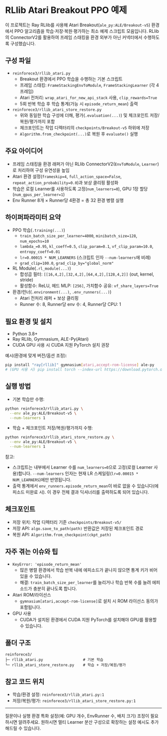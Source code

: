 # RLlib Atari Breakout PPO 예제

이 프로젝트는 Ray RLlib를 사용해 Atari Breakout(`ale_py:ALE/Breakout-v5`) 환경에서 PPO 알고리즘을 학습·저장·복원·평가하는 최소 예제 스크립트 모음입니다. RLlib의 ConnectorV2를 활용하여 프레임 스태킹을 환경 외부가 아닌 커넥터에서 수행하도록 구성했습니다.

## 구성 파일

- `reinforece3/rllib_atari.py`
  - Breakout 환경에서 PPO 학습을 수행하는 기본 스크립트
  - 프레임 스태킹: `FrameStackingEnvToModule`, `FrameStackingLearner` (각 4프레임)
  - Atari 전처리: `wrap_atari_for_new_api_stack` 사용, `clip_rewards=True`
  - 5회 반복 학습 후 학습 통계(가능 시 `episode_return_mean`) 출력
- `reinforece3/rllib_atari_store_restore.py`
  - 위와 동일한 학습 구성에 더해, 평가(`.evaluation(...)`) 및 체크포인트 저장/복원/평가까지 포함
  - 체크포인트는 작업 디렉터리의 `checkpoints/Breakout-v5` 하위에 저장
  - `Algorithm.from_checkpoint(...)`로 복원 후 `evaluate()` 실행

## 주요 아이디어

- 프레임 스태킹을 환경 래퍼가 아닌 RLlib ConnectorV2(`EnvToModule`, `Learner`)로 처리하여 구성 유연성을 높임
- Atari 환경 설정(`frameskip=4`, `full_action_space=False`, `repeat_action_probability=0.0`)과 보상 클리핑 활성화
- 학습은 로컬 Learner를 사용하도록 고정(`num_learners=0`), GPU 1장 할당(`num_gpus_per_learner=1`)
- Env Runner 8개 × Runner당 4환경 = 총 32 환경 병렬 실행

## 하이퍼파라미터 요약

- PPO 학습(`.training(...)`)
  - `train_batch_size_per_learner=4000`, `minibatch_size=128`, `num_epochs=10`
  - `lambda_=0.95`, `kl_coeff=0.5`, `clip_param=0.1`, `vf_clip_param=10.0`, `entropy_coeff=0.01`
  - `lr=0.00015 * NUM_LEARNERS` (스크립트 인자 `--num-learners`에 비례)
  - `grad_clip=100.0`, `grad_clip_by="global_norm"`
- RL Module(`.rl_module(...)`)
  - 합성곱 필터: `[[16,4,2],[32,4,2],[64,4,2],[128,4,2]]` (out, kernel, stride)
  - 활성함수: ReLU, 헤드 MLP: `[256]`, 가치함수 공유: `vf_share_layers=True`
- 환경/런너(`.environment(...)`, `.env_runners(...)`)
  - Atari 전처리 래퍼 + 보상 클리핑
  - Runner 수: 8, Runner당 env 수: 4, Runner당 CPU: 1

## 필요 환경 및 설치

- Python 3.8+
- Ray RLlib, Gymnasium, ALE-Py(Atari)
- CUDA GPU 사용 시 CUDA 지원 PyTorch 설치 권장

예시(환경에 맞게 버전/옵션 조정):

```bash
pip install "ray[rllib]" gymnasium[atari,accept-rom-license] ale-py
# (GPU 사용 시) pip install torch --index-url https://download.pytorch.org/whl/cu121
```

## 실행 방법

- 기본 학습만 수행:

```bash
python reinforece3/rllib_atari.py \
  --env ale_py:ALE/Breakout-v5 \
  --num-learners 1
```

- 학습 + 체크포인트 저장/복원/평가까지 수행:

```bash
python reinforece3/rllib_atari_store_restore.py \
  --env ale_py:ALE/Breakout-v5 \
  --num-learners 1
```

참고:
- 스크립트는 내부에서 Learner 수를 `num_learners=0`으로 고정(로컬 Learner 사용)합니다. `--num-learners` 인자는 현재 LR 스케일링(`lr=0.00015 * NUM_LEARNERS`)에만 반영됩니다.
- 출력 통계에서 `env_runners.episode_return_mean`이 바로 없을 수 있습니다(에피소드 미완료 시). 이 경우 전체 결과 딕셔너리를 출력하도록 되어 있습니다.

## 체크포인트

- 저장 위치: 작업 디렉터리 기준 `checkpoints/Breakout-v5/`
- 저장 API: `algo.save_to_path(path)` 반환값은 저장된 체크포인트 경로
- 복원 API: `Algorithm.from_checkpoint(ckpt_path)`

## 자주 겪는 이슈와 팁

- `KeyError: 'episode_return_mean'`
  - 많은 병렬 환경에서 학습 반복 내에 에피소드가 끝나지 않으면 통계 키가 비어 있을 수 있습니다.
  - 해결: `train_batch_size_per_learner`를 늘리거나 학습 반복 수를 늘려 에피소드가 충분히 끝나도록 합니다.
- Atari ROM/라이선스
  - `gymnasium[atari,accept-rom-license]`로 설치 시 ROM 라이선스 동의가 포함됩니다.
- GPU 사용
  - CUDA가 설치된 환경에서 CUDA 지원 PyTorch를 설치해야 GPU를 활용할 수 있습니다.

## 폴더 구조

```
reinforece3/
├─ rllib_atari.py                  # 기본 학습
└─ rllib_atari_store_restore.py    # 학습 + 저장/복원/평가
```

## 참고 코드 위치

- 학습/환경 설정: `reinforece3/rllib_atari.py:1`
- 저장/복원/평가: `reinforece3/rllib_atari_store_restore.py:1`

---

질문이나 실행 환경 특화 설정(예: GPU 개수, EnvRunner 수, 배치 크기) 조정이 필요하시면 알려주세요. 원하시면 멀티 Learner 분산 구성으로 확장하는 설정 예시도 추가해드릴 수 있습니다.

